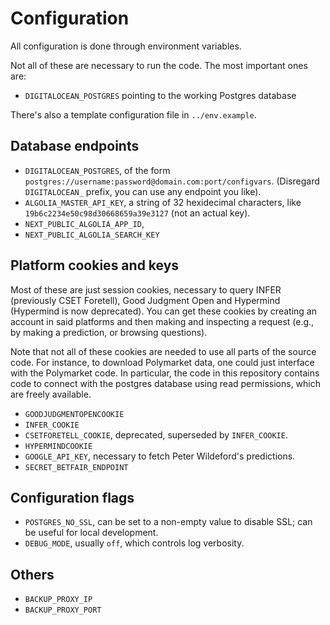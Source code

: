 # Configuration

All configuration is done through environment variables.

Not all of these are necessary to run the code. The most important ones are:

- `DIGITALOCEAN_POSTGRES` pointing to the working Postgres database

There's also a template configuration file in `../env.example`.

## Database endpoints

- `DIGITALOCEAN_POSTGRES`, of the form `postgres://username:password@domain.com:port/configvars`. (Disregard `DIGITALOCEAN_` prefix, you can use any endpoint you like).
- `ALGOLIA_MASTER_API_KEY`, a string of 32 hexidecimal characters, like `19b6c2234e50c98d30668659a39e3127` (not an actual key).
- `NEXT_PUBLIC_ALGOLIA_APP_ID`,
- `NEXT_PUBLIC_ALGOLIA_SEARCH_KEY`

## Platform cookies and keys

Most of these are just session cookies, necessary to query INFER (previously CSET Foretell), Good Judgment Open and Hypermind (Hypermind is now deprecated). You can get these cookies by creating an account in said platforms and then making and inspecting a request (e.g., by making a prediction, or browsing questions).

Note that not all of these cookies are needed to use all parts of the source code. For instance, to download Polymarket data, one could just interface with the Polymarket code. In particular, the code in this repository contains code to connect with the postgres database using read permissions, which are freely available.

- `GOODJUDGMENTOPENCOOKIE`
- `INFER_COOKIE`
- `CSETFORETELL_COOKIE`, deprecated, superseded by `INFER_COOKIE`.
- `HYPERMINDCOOKIE`
- `GOOGLE_API_KEY`, necessary to fetch Peter Wildeford's predictions.
- `SECRET_BETFAIR_ENDPOINT`

## Configuration flags

- `POSTGRES_NO_SSL`, can be set to a non-empty value to disable SSL; can be useful for local development.
- `DEBUG_MODE`, usually `off`, which controls log verbosity.

## Others

- `BACKUP_PROXY_IP`
- `BACKUP_PROXY_PORT`
